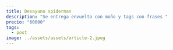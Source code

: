 ```yaml
---
title: Desayuno spiderman
description: "Se entrega envuelto con moño y tags con frases "
precio: "60000"
tags:
  - post
image: ../assets/assets/article-2.jpeg
---
```

